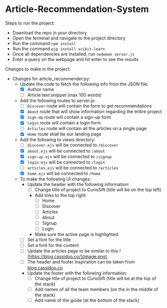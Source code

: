 # Article-Recommendation-System

Steps to run the project:

 - Download the repo in your directory
 - Open the terminal and navigate to the project directory
 - Run the command `npm install`
 - Run the command `pip install scikit-learn`
 - Once all dependencies are installed, run `nodemon server.js`
 - Enter a query on the webpage and hit enter to see the results

Changes to make in the project:

- Changes for article_recommender.py:
    - Update the code to fetch the following info from the JSON file:
        - [x] Author name
        - [ ] Article text snippet (max 100 words)
    - Add the following routes to server.js:
        - [ ] `Discover` route will contain the form to get recommendations
        - [x]  `About` route that will show information regarding the entire project  
        - [x] `Sign-Up` route will contain a sign-up form 
        - [x] `Login` route will contain a login form  
        - [ ] `Articles` route will contain all the articles on a single page
        - [x] `Home` route shall be our landing page
    - Add the following to views directory:
        - [ ] `discover.ejs` will be connected to `/discover`
        - [x] `about.ejs` will be connected to `/about` 
        - [x] `sign-up.ejs` will be connected to `/signup` 
        - [x] `login.ejs` will be connected to `/login`  
        - [ ] `articles.ejs` will be connected to `/articles`
        - [x] `home.ejs` will be connected to `/home` 
    - To make the following UI changes:
        - Update the header with the following information:
            - [ ] Change title of project to CurioSift (title will be on the top left)
            - Add links to the top right:
                - [ ] Home 
                - [ ] Discover
                - [ ] Articles
                - [ ] About
                - [ ] Signup
                - [ ] Login
            - Make sure the active page is highlighted.
        - [ ] Set a font for the title
        - [ ] Set a font for the content
        - [ ] Update the articles page to be similar to this ![https://blog.cassidoo.co/](image.png)
        - [ ] The header and footer inspiration can be taken from [blog.cassidoo.co](https://blog.cassidoo.co/)
        - Update the footer with the following information:
            - [ ] Change title of project to CurioSift (title will be at the top of the stack)
            - [ ] Add names of all the team members (on the in the middle of the stack)
            - [ ] Add name of the guide (at the bottom of the stack)            